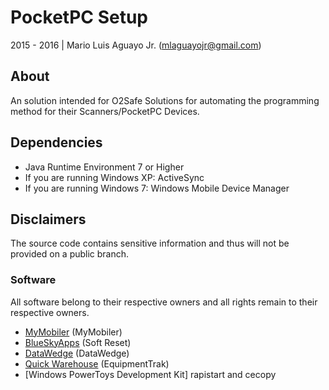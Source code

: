 # PocketPC Setup
2015 - 2016 | Mario Luis Aguayo Jr. (mlaguayojr@gmail.com)
## About
An solution intended for O2Safe Solutions for automating the programming method for their Scanners/PocketPC Devices.

## Dependencies
* Java Runtime Environment 7 or Higher
* If you are running Windows XP: ActiveSync
* If you are running Windows 7: Windows Mobile Device Manager

## Disclaimers
The source code contains sensitive information and thus will not be provided on a public branch.

### Software
All software belong to their respective owners and all rights remain to their respective owners.

* [MyMobiler] (MyMobiler)
* [BlueSkyApps] (Soft Reset)
* [DataWedge] (DataWedge)
* [Quick Warehouse] (EquipmentTrak)
* [Windows PowerToys Development Kit] rapistart and cecopy

[MyMobiler]: http://www.mymobiler.com/windowsmobile.html
[BlueSkyApps]: https://blueskyapps.blogspot.com/
[DataWedge]: http://www.barcodedatalink.com/pages/datawedge.php
[Quick Warehouse]: #
